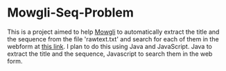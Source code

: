# Mowgli-Seq-Problem

This is a project aimed to help <a href="">Mowgli</a> to automatically extract the title and the sequence from the file 'rawtext.txt'
and search for each of them in the webform at <a href="http://blast.ncbi.nlm.nih.gov/Blast.cgi?PAGE=Proteins">this link</a>.
I plan to do this using Java and JavaScript. Java to extract the title and the sequence, Javascript to search them
in the web form.
